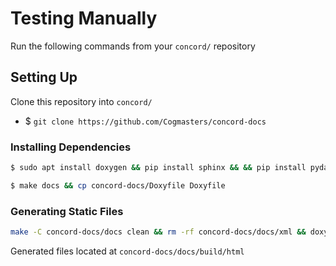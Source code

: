 # Testing Manually

Run the following commands from your `concord/` repository

## Setting Up

Clone this repository into `concord/`
* $ `git clone https://github.com/Cogmasters/concord-docs`

### Installing Dependencies

```sh
$ sudo apt install doxygen && pip install sphinx && && pip install pydata_sphinx_theme && pip install breathe
```

```sh
$ make docs && cp concord-docs/Doxyfile Doxyfile
```

### Generating Static Files

```sh
make -C concord-docs/docs clean && rm -rf concord-docs/docs/xml && doxygen && mv docs/xml concord-docs/docs/ && make -C concord-docs/docs html
```

Generated files located at `concord-docs/docs/build/html`
